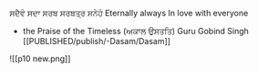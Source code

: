 ਸਦੈਵੰ ਸਦਾ ਸਰਬ ਸਰਬਤ੍ਰ ਸਨੇਹੰ 
Eternally always 
In love with everyone

- the Praise of the Timeless (ਅਕਾਲ ਉਸਤਤਿ)
Guru Gobind Singh 
[[PUBLISHED/publish/-Dasam/Dasam]]

![[p10 new.png]]
